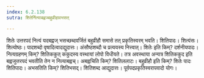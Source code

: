 ```yaml
---
index: 6.2.138
sutra: शितेर्नित्याबह्वज्बहुव्रीहावभसत्

---
```

शितेः उत्तरपदं नित्यं यदबह्वज् भसच्छब्दवर्जितं बहुव्रीहौ समासे तत् प्रकृतिस्वरम् भवति। शितिपादः। शित्यंसः। शित्योष्ठः। पादशब्दो वृषादित्वादद्युदात्तः। अंसौष्ठशब्दौ च प्रत्ययस्य नित्त्वात्। शितेः इति किम्? दर्शनीयपादः। नित्यग्रहणम् किम्? शितिककुत् ककुदस्य वस्थायां लोपो विधीयते। तत्र अवस्थाया अन्यत्र शितिककुद इति बह्वजुत्तरपदं भवतीति तेन न नित्याबह्वच्। अबह्वचिति किम्? शितिललाटः। बहुव्रीहौ इति किम्? शितेः पादः शितिपादः। अभसतिति किम्? शितिभसद्। शितिशब्द आद्युदात्तः। पूर्वपदप्रकृतिस्वरापवादो योगः।